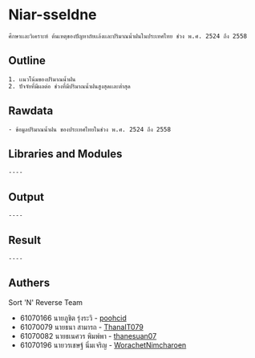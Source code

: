 # Niar-sseldne
    ศึกษาเเละวิเคราะห์ ต้นเหตุของปัญหาถัยเเล้งเเละปริมาณน้ำฝนในประเทศไทย ช่วง พ.ศ. 2524 ถึง 2558
## Outline
    1. เเนวโน้มของปริมาณน้ำฝน
    2. ปัจจัยที่มีผลต่อ ช่วงที่มีปริมาณน้ำฝนสูงสุดเเละต่ำสุด

## Rawdata
    - ข้อมูลปริมาณน้ำฝน ของประเทศไทยในช่วง พ.ศ. 2524 ถึง 2558

## Libraries and Modules
    ----

## Output
    ----

## Result
    ----

## Authers
Sort 'N' Reverse Team
- 61070166    นายภูชิต รุ่งระวิ     - [poohcid](https://github.com/poohcid)
- 61070079    นายธนา สามารถ         - [ThanaIT079](https://github.com/ThanaIT079)
- 61070082    นายธเนศวร พิมพ์พา     - [thanesuan07](https://github.com/thanesuan07)
- 61070196    นายวรเชษฐ์ นิ่มเจริญ  - [WorachetNimcharoen](https://github.com/WorachetNimcharoen)
